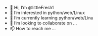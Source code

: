 - 👋 Hi, I’m @littleFresh1
- 👀 I’m interested in python/web/Linux
- 🌱 I’m currently learning python/web/Linu
- 💞️ I’m looking to collaborate on ...
- 📫 How to reach me ...

<!---
littleFresh1/littleFresh1 is a ✨ special ✨ repository because its `README.md` (this file) appears on your GitHub profile.
You can click the Preview link to take a look at your changes.
--->
